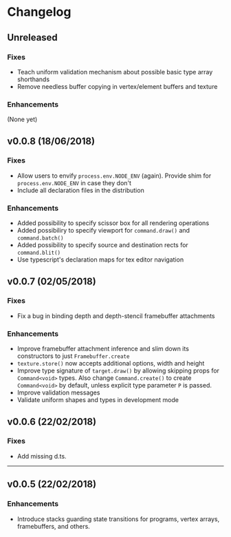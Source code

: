 # Changelog

## Unreleased

### Fixes

- Teach uniform validation mechanism about possible basic type array shorthands
- Remove needless buffer copying in vertex/element buffers and texture

### Enhancements

(None yet)

## v0.0.8 (18/06/2018)

### Fixes

- Allow users to envify `process.env.NODE_ENV` (again). Provide shim for
  `process.env.NODE_ENV` in case they don't
- Include all declaration files in the distribution

### Enhancements

- Added possibility to specify scissor box for all rendering operations
- Added possibiliry to specify viewport for `command.draw()` and `command.batch()`
- Added possibility to specify source and destination rects for `command.blit()`
- Use typescript's declaration maps for tex editor navigation

## v0.0.7 (02/05/2018)

### Fixes

- Fix a bug in binding depth and depth-stencil framebuffer attachments

### Enhancements

- Improve framebuffer attachment inference and slim down its constructors to
  just `Framebuffer.create`
- `texture.store()` now accepts additional options, width and height
- Improve type signature of `target.draw()` by allowing skipping props for
  `Command<void>` types. Also change `Command.create()` to create `Command<void>`
  by default, unless explicit type parameter `P` is passed.
- Improve validation messages
- Validate uniform shapes and types in development mode

## v0.0.6 (22/02/2018)

### Fixes

- Add missing d.ts.

---

## v0.0.5 (22/02/2018)

### Enhancements

- Introduce stacks guarding state transitions for programs, vertex arrays,
  framebuffers, and others.
